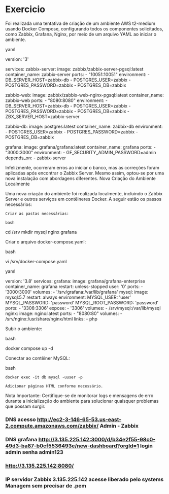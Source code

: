 # Exercicio
Foi realizada uma tentativa de criação de um ambiente AWS t2-medium usando Docker Compose, configurando todos os componentes solicitados, como Zabbix, Grafana, Nginx, por meio de um arquivo YAML ao iniciar o ambiente.

yaml

version: '3'
 
services:
  zabbix-server:
    image: zabbix/zabbix-server-pgsql:latest
    container_name: zabbix-server
    ports:
      - "10051:10051"
    environment:
      - DB_SERVER_HOST=zabbix-db
      - POSTGRES_USER=zabbix
      - POSTGRES_PASSWORD=zabbix
      - POSTGRES_DB=zabbix
 
  zabbix-web:
    image: zabbix/zabbix-web-nginx-pgsql:latest
    container_name: zabbix-web
    ports:
      - "8080:8080"
    environment:
      - DB_SERVER_HOST=zabbix-db
      - POSTGRES_USER=zabbix
      - POSTGRES_PASSWORD=zabbix
      - POSTGRES_DB=zabbix
      - ZBX_SERVER_HOST=zabbix-server
 
  zabbix-db:
    image: postgres:latest
    container_name: zabbix-db
    environment:
      - POSTGRES_USER=zabbix
      - POSTGRES_PASSWORD=zabbix
      - POSTGRES_DB=zabbix
 
  grafana:
    image: grafana/grafana:latest
    container_name: grafana
    ports:
      - "3000:3000"
    environment:
      - GF_SECURITY_ADMIN_PASSWORD=admin
    depends_on:
      - zabbix-server

Infelizmente, ocorreram erros ao iniciar o banco, mas as correções foram aplicadas após encontrar o Zabbix Server. Mesmo assim, optou-se por uma nova instalação com abordagens diferentes.
Nova Criação do Ambiente Localmente

Uma nova criação do ambiente foi realizada localmente, incluindo o Zabbix Server e outros serviços em contêineres Docker. A seguir estão os passos necessários:

    Criar as pastas necessárias:

    bash

cd /srv
mkdir mysql nginx grafana

Criar o arquivo docker-compose.yaml:

bash

vi /srv/docker-compose.yaml

yaml

version: '3.8'
services:
  grafana:
    image: grafana/grafana-enterprise
    container_name: grafana
    restart: unless-stopped
    user: '0'
    ports:
      - '3000:3000'
    volumes:
      - '/srv/grafana:/var/lib/grafana'
  mysql:
    image: mysql:5.7
    restart: always
    environment:
      MYSQL_USER: 'user'
      MYSQL_PASSWORD: 'password'
      MYSQL_ROOT_PASSWORD: 'password'
    ports:
      - '3306:3306'
    expose:
      - '3306'
    volumes:
      - /srv/mysql:/var/lib/mysql
  nginx:
    image: nginx:latest
    ports:
      - "8080:80"
    volumes:
      - /srv/nginx:/usr/share/nginx/html
    links:
      - php

Subir o ambiente:

bash

docker compose up -d

Conectar ao contêiner MySQL:

bash

    docker exec -it db mysql -uuser -p

    Adicionar páginas HTML conforme necessário.

Nota Importante: Certifique-se de monitorar logs e mensagens de erro durante a inicialização do ambiente para solucionar quaisquer problemas que possam surgir.

 
### DNS acesso http://ec2-3-146-65-53.us-east-2.compute.amazonaws.com/zabbix/   Admin - Zabbix
### DNS grafana  http://3.135.225.142:3000/d/b34e2f55-98c0-49d3-ba87-b0cf5536493e/new-dashboard?orgId=1      login admin senha admin123
### http://3.135.225.142:8080/

### IP servidor  Zabbix 3.135.225.142  acesse liberado pelo systems Managem sem precisar de .pem
